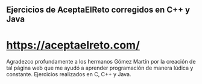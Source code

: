 ## Ejercicios de AceptaElReto corregidos en C++ y Java
# https://aceptaelreto.com/
Agradezco profundamente a los hermanos Gómez Martín por la creación de tal página web que me ayudó a aprender programación de manera lúdica y constante. Ejercicios realizados en C, C++ y Java.
